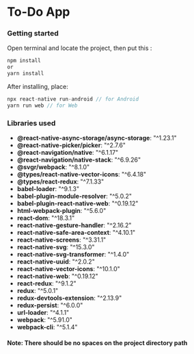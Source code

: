 # To-Do App

### Getting started

Open terminal and locate the project, then put this :

```javascript
npm install
or
yarn install
```

After installing, place:

```javascript
npx react-native run-android // for Android
yarn run web // for Web
```

### Libraries used

- **@react-native-async-storage/async-storage**: "^1.23.1"
- **@react-native-picker/picker**: "^2.7.6"
- **@react-navigation/native**: "^6.1.17"
- **@react-navigation/native-stack**: "^6.9.26"
- **@svgr/webpack**: "^8.1.0"
- **@types/react-native-vector-icons**: "^6.4.18"
- **@types/react-redux**: "^7.1.33"
- **babel-loader**: "^9.1.3"
- **babel-plugin-module-resolver**: "^5.0.2"
- **babel-plugin-react-native-web**: "^0.19.12"
- **html-webpack-plugin**: "^5.6.0"
- **react-dom**: "^18.3.1"
- **react-native-gesture-handler**: "^2.16.2"
- **react-native-safe-area-context**: "^4.10.1"
- **react-native-screens**: "^3.31.1"
- **react-native-svg**: "^15.3.0"
- **react-native-svg-transformer**: "^1.4.0"
- **react-native-uuid**: "^2.0.2"
- **react-native-vector-icons**: "^10.1.0"
- **react-native-web**: "^0.19.12"
- **react-redux**: "^9.1.2"
- **redux**: "^5.0.1"
- **redux-devtools-extension**: "^2.13.9"
- **redux-persist**: "^6.0.0"
- **url-loader**: "^4.1.1"
- **webpack**: "^5.91.0"
- **webpack-cli**: "^5.1.4"

#### Note: There should be no spaces on the project directory path
